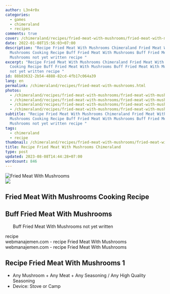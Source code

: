 ```yaml
---
author: L3n4r0x
categories:
  - games
  - chimeraland
  - recipes
comments: true
cover: /chimeraland/recipes/fried-meat-with-mushrooms/fried-meat-with-mushrooms.webp
date: 2022-01-08T15:56:03+07:00
description: "Recipe Fried Meat With Mushrooms Chimeraland Fried Meat With
  Mushrooms Cooking Recipe Buff Fried Meat With Mushrooms Buff Fried Meat With
  Mushrooms not yet written recipe "
excerpt: "Recipe Fried Meat With Mushrooms Chimeraland Fried Meat With Mushrooms
  Cooking Recipe Buff Fried Meat With Mushrooms Buff Fried Meat With Mushrooms
  not yet written recipe "
id: 88b83632-2b54-4888-82cd-4fb17c064a39
lang: en
permalink: /chimeraland/recipes/fried-meat-with-mushrooms.html
photos:
  - /chimeraland/recipes/fried-meat-with-mushrooms/fried-meat-with-mushrooms.webp
  - /chimeraland/recipes/fried-meat-with-mushrooms/fried-meat-with-mushrooms-name.webp
  - /chimeraland/recipes/fried-meat-with-mushrooms/fried-meat-with-mushrooms-icon.webp
  - /chimeraland/recipes/fried-meat-with-mushrooms/fried-meat-with-mushrooms-material.webp
subtitle: "Recipe Fried Meat With Mushrooms Chimeraland Fried Meat With
  Mushrooms Cooking Recipe Buff Fried Meat With Mushrooms Buff Fried Meat With
  Mushrooms not yet written recipe "
tags:
  - chimeraland
  - recipe
thumbnail: /chimeraland/recipes/fried-meat-with-mushrooms/fried-meat-with-mushrooms.webp
title: Recipe Fried Meat With Mushrooms Chimeraland
type: post
updated: 2023-08-08T14:44:28+07:00
wordcount: 846
---
```


<link
  rel="stylesheet"
  href="https://rawcdn.githack.com/dimaslanjaka/Web-Manajemen/870a349/css/bootstrap-5-3-0-alpha3-wrapper.css"
/>
<section id="bootstrap-wrapper">
  <div data-bs-theme="dark">
    <div class="card mb-2">
      <div class="card-body">
        <div class="row g-0">
          <div class="col-sm-4 position-relative mb-2">
            <img
              src="https://www.webmanajemen.com/chimeraland/recipes/fried-meat-with-mushrooms/fried-meat-with-mushrooms-material.webp"
              class="card-img fit-cover w-100 h-100"
              alt="Fried Meat With Mushrooms"
              data-fancybox="true"
            />
          </div>
          <div class="col-sm-8 mb-2">
            <div class="card-body">
              <div class="d-flex flex-row align-items-center mb-3">
                <img
                  class="d-inline-block me-2"
                  src="https://www.webmanajemen.com/chimeraland/recipes/fried-meat-with-mushrooms/fried-meat-with-mushrooms-icon.webp"
                  width="auto"
                  height="auto"
                  style="vertical-align: middle"
                />
                <h2 class="fs-5">Fried Meat With Mushrooms Cooking Recipe</h2>
              </div>
              <h2 class="card-title fs-5">Buff Fried Meat With Mushrooms</h2>
              <div class="card-text">
                <ul>
                  Buff Fried Meat With Mushrooms not yet written
                </ul>
              </div>
              <span class="badge rounded-pill">recipe</span>
            </div>
            <div class="card-footer text-end text-muted mt-auto">
              webmanajemen.com - recipe Fried Meat With Mushrooms
            </div>
          </div>
        </div>
      </div>
      <div class="card-footer text-end text-muted">
        webmanajemen.com - recipe Fried Meat With Mushrooms
      </div>
    </div>
    <div class="row mb-2">
      <div class="col-12 col-lg-6 recipe-item mb-2">
        <div class="card">
          <div class="card-body">
            <h2 class="card-title fs-5">Recipe Fried Meat With Mushrooms 1</h2>
            <div class="card-text">
              <ul>
                <li>
                  Any Mushroom<span> + </span>Any Meat<span> + </span>Any
                  Seasoning<span> / </span>Any High Quality Seasoning
                </li>
                <li>Device: Stove or Camp</li>
              </ul>
            </div>
          </div>
        </div>
      </div>
    </div>
  </div>
</section>